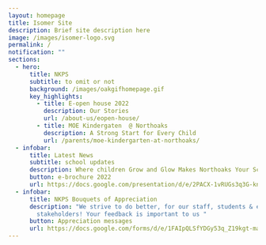 ```yaml
---
layout: homepage
title: Isomer Site
description: Brief site description here
image: /images/isomer-logo.svg
permalink: /
notification: ""
sections:
  - hero:
      title: NKPS
      subtitle: to omit or not
      background: /images/oakgifhomepage.gif
      key_highlights:
        - title: E-open house 2022
          description: Our Stories
          url: /about-us/eopen-house/
        - title: MOE Kindergaten  @ Northoaks
          description: A Strong Start for Every Child
          url: /parents/moe-kindergarten-at-northoaks/
  - infobar:
      title: Latest News
      subtitle: school updates
      description: Where children Grow and Glow Makes Northoaks Your School Of Choice!
      button: e-brochure 2022
      url: https://docs.google.com/presentation/d/e/2PACX-1vRUGs3q3G-kn_zqB-iFtiZT2z-Ci0ErKG6z4MKW7UUDyhs-LOTbqwoTxFyBRxb3p9HI14xHMq8R5__E/pub?start=true&loop=true&delayms=10000&slide=id.p
  - infobar:
      title: NKPS Bouquets of Appreciation
      description: "We strive to do better, for our staff, students & even
        stakeholders! Your feedback is important to us "
      button: Appreciation messages
      url: https://docs.google.com/forms/d/e/1FAIpQLSfYDGy53q_Z19kgt-maq_tKplr3voe34Lno9PyozZwLjTRTVw/viewform
---
```

